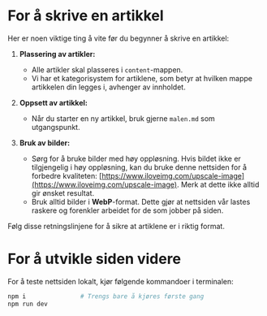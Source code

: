 # For å skrive en artikkel

Her er noen viktige ting å vite før du begynner å skrive en artikkel:

1. **Plassering av artikler:**
   - Alle artikler skal plasseres i `content`-mappen.
   - Vi har et kategorisystem for artiklene, som betyr at hvilken mappe artikkelen din legges i, avhenger av innholdet.

2. **Oppsett av artikkel:**
   - Når du starter en ny artikkel, bruk gjerne `malen.md` som utgangspunkt.
  
3. **Bruk av bilder:**
   - Sørg for å bruke bilder med høy oppløsning. Hvis bildet ikke er tilgjengelig i høy oppløsning, kan du bruke denne nettsiden for å forbedre kvaliteten: [https://www.iloveimg.com/upscale-image](https://www.iloveimg.com/upscale-image). Merk at dette ikke alltid gir ønsket resultat.
   - Bruk alltid bilder i **WebP**-format. Dette gjør at nettsiden vår lastes raskere og forenkler arbeidet for de som jobber på siden.

Følg disse retningslinjene for å sikre at artiklene er i riktig format. 

# For å utvikle siden videre

For å teste nettsiden lokalt, kjør følgende kommandoer i terminalen:

```bash
npm i               # Trengs bare å kjøres første gang
npm run dev
```
